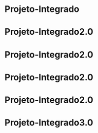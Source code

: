 # Projeto-Integrado
# Projeto-Integrado2.0
# Projeto-Integrado2.0
# Projeto-Integrado2.0
# Projeto-Integrado2.0
# Projeto-Integrado3.0
